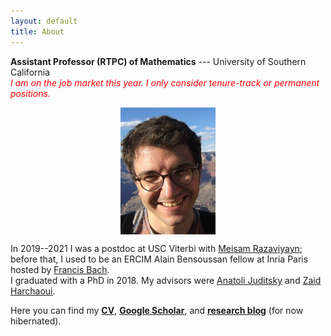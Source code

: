 ```yaml
---
layout: default
title: About
---
```

__Assistant Professor (RTPC) of Mathematics__ --- University of Southern California  
<span style="color:red;">
_I am on the job market this year. I only consider tenure-track or permanent positions._  
</span>  

<p align="center">
<img src="photoGrandCanyon-cropped-stronger.jpg" alt="Getty museum" width="30%" align="center" hspace="20">
</p>
    
In 2019--2021 I was a postdoc at USC Viterbi with [Meisam Razaviyayn](https://sites.usc.edu/razaviyayn/research/); before that, I used to be an ERCIM Alain Bensoussan fellow at Inria Paris hosted by [Francis Bach](https://www.di.ens.fr/~fbach/).  
I graduated with a PhD in 2018. My advisors were [Anatoli Juditsky](https://ljk.imag.fr/membres/Anatoli.Iouditski/) and [Zaid Harchaoui](http://faculty.washington.edu/zaid/index.html). 
<br />
  
Here you can find my [__CV__](assets/dmitrii_ostrovskii_CV.pdf), [__Google Scholar__](https://scholar.google.fr/citations?user=2IvZJ3cAAAAJ&hl=en), and  [__research blog__](https://ostrodmit.github.io/blog/) (for now hibernated).